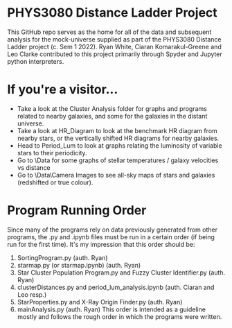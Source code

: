 # PHYS3080 Distance Ladder Project
This GitHub repo serves as the home for all of the data and subsequent analysis for the mock-universe supplied as part of the PHYS3080 Distance Ladder project (c. Sem 1 2022). Ryan White, Ciaran Komarakul-Greene and Leo Clarke contributed to this project primarily through Spyder and Jupyter python interpreters. 
# If you're a visitor...
- Take a look at the Cluster Analysis folder for graphs and programs related to nearby galaxies, and some for the galaxies in the distant universe. 
- Take a look at HR_Diagram to look at the benchmark HR diagram from nearby stars, or the vertically shifted HR diagrams for nearby galaxies.
- Head to Period_Lum to look at graphs relating the luminosity of variable stars to their periodicity. 
- Go to \Data for some graphs of stellar temperatures / galaxy velocities vs distance 
- Go to \Data\Camera Images to see all-sky maps of stars and galaxies (redshifted or true colour). 
# Program Running Order
Since many of the programs rely on data previously generated from other programs, the .py and .ipynb files must be run in a certain order (if being run for the first time). It's my impression that this order should be:
1. SortingProgram.py  (auth. Ryan)
2. starmap.py (or starmap.ipynb)  (auth. Ryan)
3. Star Cluster Population Program.py   and   Fuzzy Cluster Identifier.py   (auth. Ryan)
4. clusterDistances.py  and   period_lum_analysis.ipynb   (auth. Ciaran and Leo resp.)
5. StarProperties.py  and   X-Ray Origin Finder.py  (auth. Ryan)
6. mainAnalysis.py  (auth. Ryan)
This order is intended as a guideline mostly and follows the rough order in which the programs were written. 
